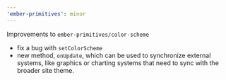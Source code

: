 ```yaml
---
'ember-primitives': minor
---
```


Improvements to `ember-primitives/color-scheme`

- fix a bug with `setColorScheme`
- new method, `onUpdate`, which can be used to synchronize external systems,
  like graphics or charting systems that need to sync with the broader site theme.
